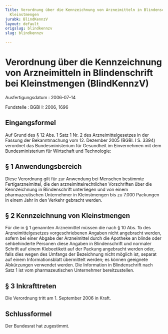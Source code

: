 ```yaml
---
Title: Verordnung über die Kennzeichnung von Arzneimitteln in Blindenschrift  bei
  Kleinstmengen
jurabk: BlindKennzV
layout: default
origslug: blindkennzv
slug: blindkennzv

---
```


# Verordnung über die Kennzeichnung von Arzneimitteln in Blindenschrift  bei Kleinstmengen (BlindKennzV)

Ausfertigungsdatum
:   2006-07-14

Fundstelle
:   BGBl I: 2006, 1696



## Eingangsformel

Auf Grund des § 12 Abs. 1 Satz 1 Nr. 2 des Arzneimittelgesetzes in der Fassung der Bekanntmachung vom 12. Dezember 2005 (BGBl. I S. 3394) verordnet das Bundesministerium für Gesundheit im Einvernehmen mit dem Bundesministerium für Wirtschaft und Technologie:


## § 1 Anwendungsbereich

Diese Verordnung gilt für zur Anwendung bei Menschen bestimmte Fertigarzneimittel, die den arzneimittelrechtlichen Vorschriften über die Kennzeichnung in Blindenschrift unterliegen und von einem pharmazeutischen Unternehmer in Kleinstmengen bis zu 7.000 Packungen in einem Jahr in den Verkehr gebracht werden.


## § 2 Kennzeichnung von Kleinstmengen

Für die in § 1 genannten Arzneimittel müssen die nach § 10 Abs. 1b des Arzneimittelgesetzes vorgeschriebenen Angaben nicht angebracht werden, sofern bei einer Abgabe der Arzneimittel durch die Apotheke an blinde oder sehbehinderte Personen diese Angaben in Blindenschrift und normaler Schrift auf einem Klebeetikett auf der Packung angebracht werden oder, falls dies wegen des Umfangs der Bezeichnung nicht möglich ist, separat auf einem Informationsblatt übermittelt werden; es können geeignete Abkürzungen verwendet werden. Die Information in Blindenschrift nach Satz 1 ist vom pharmazeutischen Unternehmer bereitzustellen.


## § 3 Inkrafttreten

Die Verordnung tritt am 1. September 2006 in Kraft.


## Schlussformel

Der Bundesrat hat zugestimmt.

